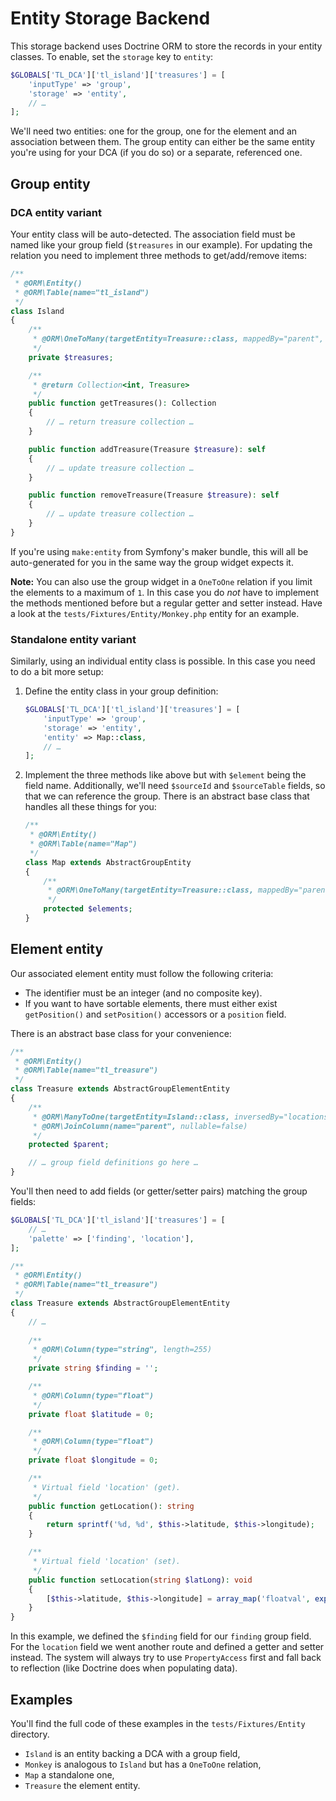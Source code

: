 # Entity Storage Backend

This storage backend uses Doctrine ORM to store the records in your entity 
classes. To enable, set the `storage` key to `entity`:

```php
$GLOBALS['TL_DCA']['tl_island']['treasures'] = [
    'inputType' => 'group',
    'storage' => 'entity',
    // …
];
```

We'll need two entities: one for the group, one for the element and an 
association between them. The group entity can either be the same entity 
you're using for your DCA (if you do so) or a separate, referenced one.

## Group entity
### DCA entity variant
Your entity class will be auto-detected. The association field must be named 
like your group field (`$treasures` in our example). For updating the 
relation you need to implement three methods to get/add/remove items:

```php
/**
 * @ORM\Entity()
 * @ORM\Table(name="tl_island")
 */
class Island
{
    /**
     * @ORM\OneToMany(targetEntity=Treasure::class, mappedBy="parent", orphanRemoval=true)
     */
    private $treasures;

    /**
     * @return Collection<int, Treasure>
     */
    public function getTreasures(): Collection
    {
        // … return treasure collection …
    }

    public function addTreasure(Treasure $treasure): self
    {
        // … update treasure collection …
    }

    public function removeTreasure(Treasure $treasure): self
    {
        // … update treasure collection …
    }
}
```

If you're using `make:entity` from Symfony's maker bundle, this will all be 
auto-generated for you in the same way the group widget expects it.

**Note:** You can also use the group widget in a `OneToOne` relation if you 
limit the elements to a maximum of `1`. In this case you do *not* have to 
implement the methods mentioned before but a regular getter and setter 
instead. Have a look at the `tests/Fixtures/Entity/Monkey.php` entity for an 
example.  

### Standalone entity variant
Similarly, using an individual entity class is possible. In this case you 
need to do a bit more setup:

1. Define the entity class in your group definition:

    ```php
    $GLOBALS['TL_DCA']['tl_island']['treasures'] = [
        'inputType' => 'group',
        'storage' => 'entity',
        'entity' => Map::class,
        // …
    ];
    ```

2. Implement the three methods like above but with `$element` being the 
   field name. Additionally, we'll need `$sourceId` and `$sourceTable` fields,
   so that we can reference the group. There is an abstract base class that 
   handles all these things for you:
   
   ```php
   /**
    * @ORM\Entity()
    * @ORM\Table(name="Map")
    */
   class Map extends AbstractGroupEntity
   {
       /**
        * @ORM\OneToMany(targetEntity=Treasure::class, mappedBy="parent", orphanRemoval=true)
        */
       protected $elements;
   }
   ```

## Element entity
Our associated element entity must follow the following criteria:
 * The identifier must be an integer (and no composite key).
 * If you want to have sortable elements, there must either exist 
   `getPosition()` and `setPosition()` accessors or a `position` field.

There is an abstract base class for your convenience:

```php
/**
 * @ORM\Entity()
 * @ORM\Table(name="tl_treasure")
 */
class Treasure extends AbstractGroupElementEntity
{
    /**
     * @ORM\ManyToOne(targetEntity=Island::class, inversedBy="locations")
     * @ORM\JoinColumn(name="parent", nullable=false)
     */
    protected $parent;

    // … group field definitions go here …
}
```

You'll then need to add fields (or getter/setter pairs) matching the group 
fields:

```php
$GLOBALS['TL_DCA']['tl_island']['treasures'] = [
    // …
    'palette' => ['finding', 'location'],
];
```

```php
/**
 * @ORM\Entity()
 * @ORM\Table(name="tl_treasure")
 */
class Treasure extends AbstractGroupElementEntity
{
    // … 
    
    /**
     * @ORM\Column(type="string", length=255)
     */
    private string $finding = '';

    /**
     * @ORM\Column(type="float")
     */
    private float $latitude = 0;

    /**
     * @ORM\Column(type="float")
     */
    private float $longitude = 0;

    /**
     * Virtual field 'location' (get).
     */
    public function getLocation(): string
    {
        return sprintf('%d, %d', $this->latitude, $this->longitude);
    }

    /**
     * Virtual field 'location' (set).
     */
    public function setLocation(string $latLong): void
    {
        [$this->latitude, $this->longitude] = array_map('floatval', explode(',', $latLong));
    }
}
```

In this example, we defined the `$finding` field for our `finding` group 
field. For the `location` field we went another route and defined a getter 
and setter instead. The system will always try to use `PropertyAccess` first 
and fall back to reflection (like Doctrine does when populating data).

## Examples
You'll find the full code of these examples in the `tests/Fixtures/Entity` 
directory. 

  * `Island` is an entity backing a DCA with a group field,
  * `Monkey` is analogous to `Island` but has a `OneToOne` relation,
  * `Map` a standalone one,
  * `Treasure` the element entity.

